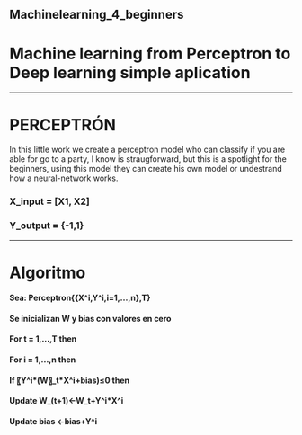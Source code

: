 ## Machinelearning_4_beginners
# Machine learning from Perceptron to Deep learning simple aplication
---
# PERCEPTRÓN
In this little work we create a perceptron model who can classify 
if you are able for go to a party, I know is straugforward, 
but this is a spotlight for the beginners, using this model 
they can create his own model or undestrand how a neural-network works.

### X_input = [X1, X2]
### Y_output = {-1,1}

---
# Algoritmo
#### Sea: Perceptron{{X^i,Y^i,i=1,…,n},T}
#### Se inicializan W y bias con valores en cero 
#### For t = 1,...,T then
####      For i = 1,...,n then
####           If 〖Y^i*(W〗_t*X^i+bias)≤0 then
####                Update W_(t+1)←W_t+Y^i*X^i    
####                Update bias ←bias+Y^i

